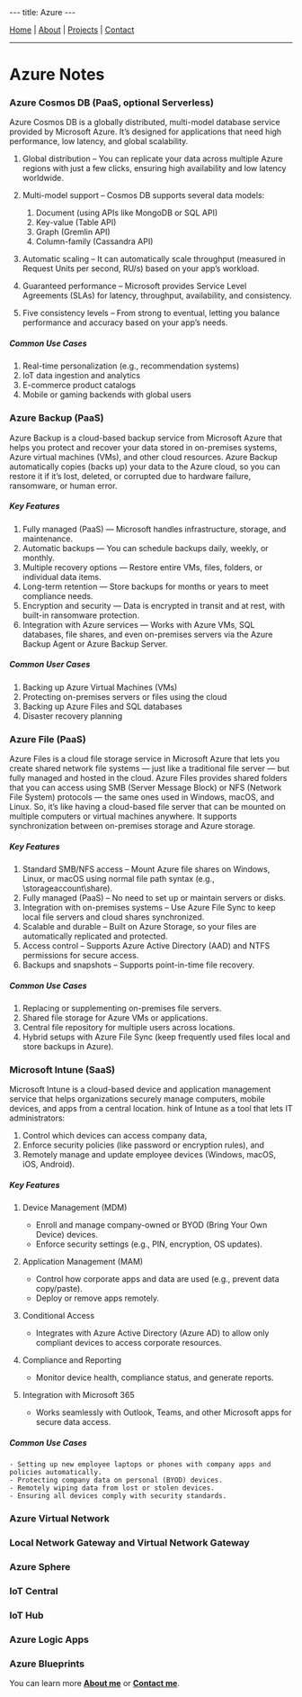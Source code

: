 <link rel="stylesheet" href="assets/style.css">
---
title: Azure
---

[Home](index.md) | [About](about.md) | [Projects](projects.md) | [Contact](contact.md)

---

# Azure Notes

### Azure Cosmos DB (PaaS, optional Serverless)
Azure Cosmos DB is a globally distributed, multi-model database service provided by Microsoft Azure. It’s designed for applications that need high performance, low latency, and global scalability.

1. Global distribution – You can replicate your data across multiple Azure regions with just a few clicks, ensuring high availability and low latency worldwide.

2. Multi-model support – Cosmos DB supports several data models:
    1. Document (using APIs like MongoDB or SQL API)
    2. Key-value (Table API)
    3. Graph (Gremlin API)
    4. Column-family (Cassandra API)
3. Automatic scaling – It can automatically scale throughput (measured in Request Units per second, RU/s) based on your app’s workload.

4. Guaranteed performance – Microsoft provides Service Level Agreements (SLAs) for latency, throughput, availability, and consistency.

5. Five consistency levels – From strong to eventual, letting you balance performance and accuracy based on your app’s needs.

##### Common Use Cases

1. Real-time personalization (e.g., recommendation systems)
2. IoT data ingestion and analytics
3. E-commerce product catalogs
4. Mobile or gaming backends with global users

### Azure Backup (PaaS)
Azure Backup is a cloud-based backup service from Microsoft Azure that helps you protect and recover your data stored in on-premises systems, Azure virtual machines (VMs), and other cloud resources. Azure Backup automatically copies (backs up) your data to the Azure cloud, so you can restore it if it’s lost, deleted, or corrupted due to hardware failure, ransomware, or human error.
##### Key Features
1. Fully managed (PaaS) — Microsoft handles infrastructure, storage, and maintenance.
2. Automatic backups — You can schedule backups daily, weekly, or monthly.
3. Multiple recovery options — Restore entire VMs, files, folders, or individual data items.
4. Long-term retention — Store backups for months or years to meet compliance needs.
5. Encryption and security — Data is encrypted in transit and at rest, with built-in ransomware protection.
6. Integration with Azure services — Works with Azure VMs, SQL databases, file shares, and even on-premises servers via the Azure Backup Agent or Azure Backup Server.

##### Common User Cases
1. Backing up Azure Virtual Machines (VMs)
2. Protecting on-premises servers or files using the cloud
3. Backing up Azure Files and SQL databases
4. Disaster recovery planning

### Azure File (PaaS)
Azure Files is a cloud file storage service in Microsoft Azure that lets you create shared network file systems — just like a traditional file server — but fully managed and hosted in the cloud. Azure Files provides shared folders that you can access using SMB (Server Message Block) or NFS (Network File System) protocols — the same ones used in Windows, macOS, and Linux.
So, it’s like having a cloud-based file server that can be mounted on multiple computers or virtual machines anywhere.
It supports synchronization between on-premises storage and Azure storage.

##### Key Features
1. Standard SMB/NFS access – Mount Azure file shares on Windows, Linux, or macOS using normal file path syntax (e.g., \\storageaccount\share).
2. Fully managed (PaaS) – No need to set up or maintain servers or disks.
3. Integration with on-premises systems – Use Azure File Sync to keep local file servers and cloud shares synchronized.
4. Scalable and durable – Built on Azure Storage, so your files are automatically replicated and protected.
5. Access control – Supports Azure Active Directory (AAD) and NTFS permissions for secure access.
6. Backups and snapshots – Supports point-in-time file recovery.

##### Common Use Cases
1. Replacing or supplementing on-premises file servers.
2. Shared file storage for Azure VMs or applications.
3. Central file repository for multiple users across locations.
4. Hybrid setups with Azure File Sync (keep frequently used files local and store backups in Azure).

### Microsoft Intune (SaaS)
Microsoft Intune is a cloud-based device and application management service that helps organizations securely manage computers, mobile devices, and apps from a central location. hink of Intune as a tool that lets IT administrators:
1. Control which devices can access company data,
2. Enforce security policies (like password or encryption rules), and
3. Remotely manage and update employee devices (Windows, macOS, iOS, Android).

##### Key Features
1. Device Management (MDM)
    - Enroll and manage company-owned or BYOD (Bring Your Own Device) devices.
    - Enforce security settings (e.g., PIN, encryption, OS updates).

2. Application Management (MAM)
    - Control how corporate apps and data are used (e.g., prevent data copy/paste).
    - Deploy or remove apps remotely.

3. Conditional Access
    - Integrates with Azure Active Directory (Azure AD) to allow only compliant devices to access corporate resources.
4. Compliance and Reporting
    - Monitor device health, compliance status, and generate reports.
5. Integration with Microsoft 365
    - Works seamlessly with Outlook, Teams, and other Microsoft apps for secure data access.

##### Common Use Cases
    - Setting up new employee laptops or phones with company apps and policies automatically.
    - Protecting company data on personal (BYOD) devices.   
    - Remotely wiping data from lost or stolen devices.
    - Ensuring all devices comply with security standards.

### Azure Virtual Network

### Local Network Gateway and Virtual Network Gateway

### Azure Sphere

### IoT Central

### IoT Hub

### Azure Logic Apps

### Azure Blueprints

You can learn more **[About me](../about.md)** or **[Contact me](../contact.md)**.
